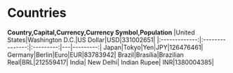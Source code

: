 # Countries
**Country,Capital,Currency,Currency Symbol,Population**
|United States|Washington D.C.|US Dollar|USD|331002651|
|:-------------:|:---------------:|:---------:|---|---------:|
Japan|Tokyo|Yen|JPY|126476461|
Germany|Berlin|Euro|EUR|83783942|
Brazil|Brasília|Brazilian Real|BRL|212559417|
India| New Delhi| Indian Rupee| INR|1380004385|